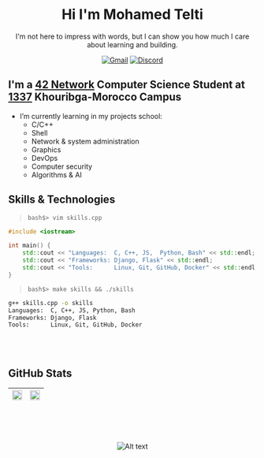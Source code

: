 <div align="center">

# Hi I'm Mohamed Telti
I'm not here to impress with words, but I can show you how much I care about learning and building.

[![Gmail](https://img.shields.io/badge/Gmail-D14836?logo=gmail&logoColor=white&style=for-the-badge)](mailto:mteltipr03@gmail.com)
[![Discord](https://img.shields.io/badge/Discord-5865F2?logo=discord&logoColor=white&style=for-the-badge)](https://discord.com/users/1085692837238165585)

</div>

## I'm a <a href="https://42.fr/le-reseau-mondial/" target="_blank">42 Network</a> Computer Science Student at <a href="https://1337.ma/en/" target="_blank">1337</a> Khouribga-Morocco Campus

- I’m currently learning in my projects school:
	- C/C++
	- Shell
	- Network & system administration
	- Graphics
  	- DevOps
  	- Computer security
  	- Algorithms & AI

## Skills & Technologies

> `bash$> vim skills.cpp`
```cpp
#include <iostream>

int main() {
    std::cout << "Languages:  C, C++, JS,  Python, Bash" << std::endl;
    std::cout << "Frameworks: Django, Flask" << std::endl;
    std::cout << "Tools:      Linux, Git, GitHub, Docker" << std::endl;
}
```

> `bash$> make skills && ./skills`
```bash
g++ skills.cpp -o skills
Languages:  C, C++, JS, Python, Bash
Frameworks: Django, Flask
Tools:      Linux, Git, GitHub, Docker
```


<!-- <div align="center">

	
## Languages & Frameworks & Tools & Technologies:
<h3 align="left">Languages:</h3>
<p align="left">
  <a href="/">
    <img src="https://skillicons.dev/icons?i=c,cpp,html,css,js,py" />
  </a>
</p>

<h3 align="left">Frameworks:</h3>
<p align="left">
  <a href="/">
    <img src="https://skillicons.dev/icons?i=django,flask" />
  </a>
</p>

<h3 align="left">Tools & Technologies:</h3>
<p align="left">
  <a href="/">
    <img src="https://skillicons.dev/icons?i=linux,git,github,bash,docker" />
  </a>
</p>

</div> -->

<br>
<br>

## GitHub Stats
<div align="center" width="100%">
    
| <img src="https://github-readme-stats.vercel.app/api?username=triangle-motelti&show_icons=true&count_private=true&hide_border=true&&theme=transparent" align="center" style="width: 100%" /> | <img src="https://github-readme-stats.vercel.app/api/top-langs/?username=triangle-motelti&layout=compact&hide_border=true&theme=transparent" align="center" style="width: 100%" /> |
|:-:|:-:|

</div>
<br>
<br>
<br>

<!-- ## Contributions graph in the last 40 days
<div align="center" style="width: 100%">
<img src="https://github-readme-activity-graph.vercel.app/graph?username=triangle-motelti&theme=merko&color=9A9A9A&hide_border=true&days=40&bg_color=00000000&area=true&custom_title=Contributions%20graph%20in%20the%20last%2040%20days&title_color=dbdbdb&height=600" style="width: 100%" align="center" />
</div> -->

<div align="center">

![Alt text](https://media0.giphy.com/media/v1.Y2lkPTc5MGI3NjExYTBxbDFqZzhzeHJxZm9oMnBieDY3ejAyMGUzbDg0NHA2ZWpwaTc1MSZlcD12MV9pbnRlcm5hbF9naWZfYnlfaWQmY3Q9Zw/tptFQ8QAJYYvu/giphy.gif)

</div>
